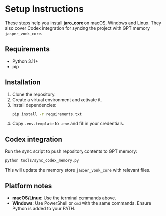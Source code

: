 # Setup Instructions

These steps help you install **jaro_core** on macOS, Windows and Linux. They also
cover Codex integration for syncing the project with GPT memory `jasper_vonk_core`.

## Requirements
- Python 3.11+
- pip

## Installation
1. Clone the repository.
2. Create a virtual environment and activate it.
3. Install dependencies:
   ```bash
   pip install -r requirements.txt
   ```
4. Copy `.env.template` to `.env` and fill in your credentials.

## Codex integration
Run the sync script to push repository contents to GPT memory:
```bash
python tools/sync_codex_memory.py
```

This will update the memory store `jasper_vonk_core` with relevant files.

## Platform notes
- **macOS/Linux**: Use the terminal commands above.
- **Windows**: Use PowerShell or `cmd` with the same commands. Ensure Python is
  added to your PATH.

